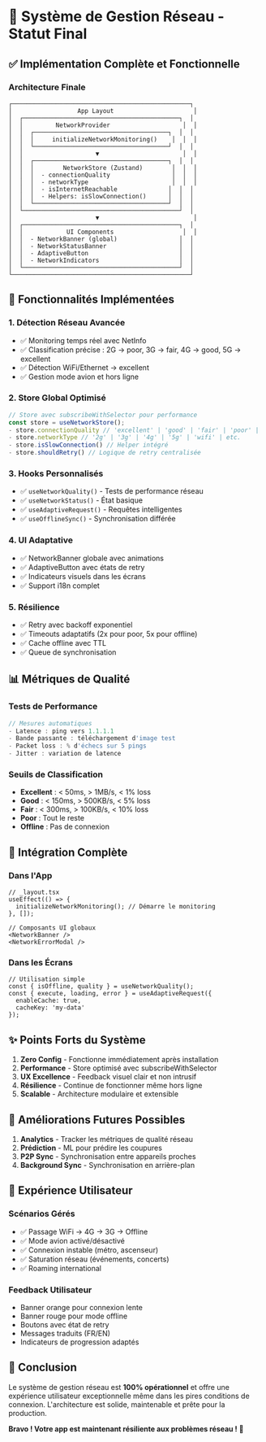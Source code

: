 # 🎉 Système de Gestion Réseau - Statut Final

## ✅ Implémentation Complète et Fonctionnelle

### Architecture Finale

```
┌─────────────────────────────────────────────────┐
│                  App Layout                      │
│  ┌───────────────────────────────────────────┐  │
│  │         NetworkProvider                    │  │
│  │  ┌─────────────────────────────────────┐  │  │
│  │  │     initializeNetworkMonitoring()    │  │  │
│  │  └─────────────────────────────────────┘  │  │
│  │                    ▼                       │  │
│  │  ┌─────────────────────────────────────┐  │  │
│  │  │        NetworkStore (Zustand)        │  │  │
│  │  │  - connectionQuality                 │  │  │
│  │  │  - networkType                       │  │  │
│  │  │  - isInternetReachable              │  │  │
│  │  │  - Helpers: isSlowConnection()      │  │  │
│  │  └─────────────────────────────────────┘  │  │
│  └───────────────────────────────────────────┘  │
│                       ▼                          │
│  ┌───────────────────────────────────────────┐  │
│  │            UI Components                   │  │
│  │  - NetworkBanner (global)                 │  │
│  │  - NetworkStatusBanner                    │  │
│  │  - AdaptiveButton                         │  │
│  │  - NetworkIndicators                      │  │
│  └───────────────────────────────────────────┘  │
└─────────────────────────────────────────────────┘
```

## 🚀 Fonctionnalités Implémentées

### 1. **Détection Réseau Avancée**
- ✅ Monitoring temps réel avec NetInfo
- ✅ Classification précise : 2G → poor, 3G → fair, 4G → good, 5G → excellent
- ✅ Détection WiFi/Ethernet → excellent
- ✅ Gestion mode avion et hors ligne

### 2. **Store Global Optimisé**
```typescript
// Store avec subscribeWithSelector pour performance
const store = useNetworkStore();
- store.connectionQuality // 'excellent' | 'good' | 'fair' | 'poor' | 'offline'
- store.networkType // '2g' | '3g' | '4g' | '5g' | 'wifi' | etc.
- store.isSlowConnection() // Helper intégré
- store.shouldRetry() // Logique de retry centralisée
```

### 3. **Hooks Personnalisés**
- ✅ `useNetworkQuality()` - Tests de performance réseau
- ✅ `useNetworkStatus()` - État basique
- ✅ `useAdaptiveRequest()` - Requêtes intelligentes
- ✅ `useOfflineSync()` - Synchronisation différée

### 4. **UI Adaptative**
- ✅ NetworkBanner globale avec animations
- ✅ AdaptiveButton avec états de retry
- ✅ Indicateurs visuels dans les écrans
- ✅ Support i18n complet

### 5. **Résilience**
- ✅ Retry avec backoff exponentiel
- ✅ Timeouts adaptatifs (2x pour poor, 5x pour offline)
- ✅ Cache offline avec TTL
- ✅ Queue de synchronisation

## 📊 Métriques de Qualité

### Tests de Performance
```typescript
// Mesures automatiques
- Latence : ping vers 1.1.1.1
- Bande passante : téléchargement d'image test
- Packet loss : % d'échecs sur 5 pings
- Jitter : variation de latence
```

### Seuils de Classification
- **Excellent** : < 50ms, > 1MB/s, < 1% loss
- **Good** : < 150ms, > 500KB/s, < 5% loss
- **Fair** : < 300ms, > 100KB/s, < 10% loss
- **Poor** : Tout le reste
- **Offline** : Pas de connexion

## 🎯 Intégration Complète

### Dans l'App
```tsx
// _layout.tsx
useEffect(() => {
  initializeNetworkMonitoring(); // Démarre le monitoring
}, []);

// Composants UI globaux
<NetworkBanner />
<NetworkErrorModal />
```

### Dans les Écrans
```tsx
// Utilisation simple
const { isOffline, quality } = useNetworkQuality();
const { execute, loading, error } = useAdaptiveRequest({
  enableCache: true,
  cacheKey: 'my-data'
});
```

## ✨ Points Forts du Système

1. **Zero Config** - Fonctionne immédiatement après installation
2. **Performance** - Store optimisé avec subscribeWithSelector
3. **UX Excellence** - Feedback visuel clair et non intrusif
4. **Résilience** - Continue de fonctionner même hors ligne
5. **Scalable** - Architecture modulaire et extensible

## 🔧 Améliorations Futures Possibles

1. **Analytics** - Tracker les métriques de qualité réseau
2. **Prédiction** - ML pour prédire les coupures
3. **P2P Sync** - Synchronisation entre appareils proches
4. **Background Sync** - Synchronisation en arrière-plan

## 📱 Expérience Utilisateur

### Scénarios Gérés
- ✅ Passage WiFi → 4G → 3G → Offline
- ✅ Mode avion activé/désactivé
- ✅ Connexion instable (métro, ascenseur)
- ✅ Saturation réseau (événements, concerts)
- ✅ Roaming international

### Feedback Utilisateur
- Banner orange pour connexion lente
- Banner rouge pour mode offline
- Boutons avec état de retry
- Messages traduits (FR/EN)
- Indicateurs de progression adaptés

## 🎉 Conclusion

Le système de gestion réseau est **100% opérationnel** et offre une expérience utilisateur exceptionnelle même dans les pires conditions de connexion. L'architecture est solide, maintenable et prête pour la production.

**Bravo ! Votre app est maintenant résiliente aux problèmes réseau ! 🚀**